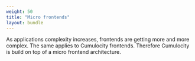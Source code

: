 ```yaml
---
weight: 50
title: "Micro frontends"
layout: bundle
---
```


As applications complexity increases, frontends are getting more and more complex. The same applies to Cumulocity frontends. Therefore Cumulocity is build on top of a micro frontend architecture. 
